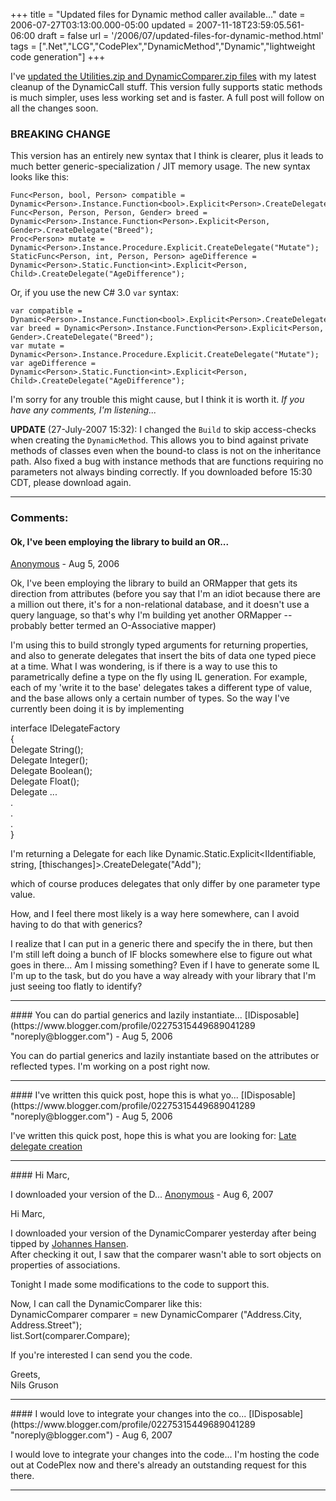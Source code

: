 +++
title = "Updated files for Dynamic method caller available..."
date = 2006-07-27T03:13:00.000-05:00
updated = 2007-11-18T23:59:05.561-06:00
draft = false
url = '/2006/07/updated-files-for-dynamic-method.html'
tags = [".Net","LCG","CodePlex","DynamicMethod","Dynamic","lightweight code generation"]
+++

I've [updated the Utilities.zip and DynamicComparer.zip files](http://idisposable.googlepages.com/downloads) with my latest cleanup of the DynamicCall stuff. This version fully supports static methods is much simpler, uses less working set and is faster. A full post will follow on all the changes soon.

### BREAKING CHANGE

This version has an entirely new syntax that I think is clearer, plus it leads to much better generic-specialization / JIT memory usage. The new syntax looks like this:

```
Func<Person, bool, Person> compatible = Dynamic<Person>.Instance.Function<bool>.Explicit<Person>.CreateDelegate("Compatible");
Func<Person, Person, Person, Gender> breed = Dynamic<Person>.Instance.Function<Person>.Explicit<Person, Gender>.CreateDelegate("Breed");
Proc<Person> mutate = Dynamic<Person>.Instance.Procedure.Explicit.CreateDelegate("Mutate");
StaticFunc<Person, int, Person, Person> ageDifference = Dynamic<Person>.Static.Function<int>.Explicit<Person, Child>.CreateDelegate("AgeDifference");
```

Or, if you use the new C# 3.0 `var` syntax:
```
var compatible = Dynamic<Person>.Instance.Function<bool>.Explicit<Person>.CreateDelegate("Compatible");
var breed = Dynamic<Person>.Instance.Function<Person>.Explicit<Person, Gender>.CreateDelegate("Breed");
var mutate = Dynamic<Person>.Instance.Procedure.Explicit.CreateDelegate("Mutate");
var ageDifference = Dynamic<Person>.Static.Function<int>.Explicit<Person, Child>.CreateDelegate("AgeDifference");
```

I'm sorry for any trouble this might cause, but I think it is worth it. _If you have any comments, I'm listening..._

**UPDATE** (27-July-2007 15:32): I changed the `Build` to skip access-checks when creating the `DynamicMethod`. This allows you to bind against private methods of classes even when the bound-to class is not on the inheritance path. Also fixed a bug with instance methods that are functions requiring no parameters not always binding correctly. If you downloaded before 15:30 CDT, please download again.

---
### Comments:
#### Ok, I've been employing the library to build an OR...
[Anonymous]( "noreply@blogger.com") - <time datetime="2006-08-18T12:40:00.000-05:00">Aug 5, 2006</time>

Ok, I've been employing the library to build an ORMapper that gets its direction from attributes (before you say that I'm an idiot because there are a million out there, it's for a non-relational database, and it doesn't use a query language, so that's why I'm building yet another ORMapper -- probably better termed an O-Associative mapper)  
  
I'm using this to build strongly typed arguments for returning properties, and also to generate delegates that insert the bits of data one typed piece at a time. What I was wondering, is if there is a way to use this to parametrically define a type on the fly using IL generation. For example, each of my 'write it to the base' delegates takes a different type of value, and the base allows only a certain number of types. So the way I've currently been doing it is by implementing  
  
interface IDelegateFactory  
{  
Delegate String();  
Delegate Integer();  
Delegate Boolean();  
Delegate Float();  
Delegate ...  
.  
.  
.  
}  
  
I'm returning a Delegate for each like Dynamic<PutMethods>.Static.Explicit<IIdentifiable, string, \[thischanges\]>.CreateDelegate("Add");  
  
which of course produces delegates that only differ by one parameter type value.  
  
How, and I feel there most likely is a way here somewhere, can I avoid having to do that with generics?  
  
I realize that I can put in a generic there and specify the <T> in there, but then I'm still left doing a bunch of IF blocks somewhere else to figure out what goes in there... Am I missing something? Even if I have to generate some IL I'm up to the task, but do you have a way already with your library that I'm just seeing too flatly to identify?
<hr />
#### You can do partial generics and lazily instantiate...
[IDisposable](https://www.blogger.com/profile/02275315449689041289 "noreply@blogger.com") - <time datetime="2006-08-18T14:24:00.000-05:00">Aug 5, 2006</time>

You can do partial generics and lazily instantiate based on the attributes or reflected types. I'm working on a post right now.
<hr />
#### I've written this quick post, hope this is what yo...
[IDisposable](https://www.blogger.com/profile/02275315449689041289 "noreply@blogger.com") - <time datetime="2006-08-18T16:24:00.000-05:00">Aug 5, 2006</time>

I've written this quick post, hope this is what you are looking for: [Late delegate creation](http://musingmarc.blogspot.com/2006/08/how-to-do-late-dynamic-method-creation.html)
<hr />
#### Hi Marc,  
  
I downloaded your version of the D...
[Anonymous]( "noreply@blogger.com") - <time datetime="2007-08-18T10:43:00.000-05:00">Aug 6, 2007</time>

Hi Marc,  
  
I downloaded your version of the DynamicComparer yesterday after being tipped by [Johannes Hansen](http://www.codeproject.com/dotnet/dynamiclistsorting.asp?select=2187973&df=100&forumid=246789#xx2187973xx).  
After checking it out, I saw that the comparer wasn't able to sort objects on properties of associations.  
  
Tonight I made some modifications to the code to support this.  
  
Now, I can call the DynamicComparer like this:  
DynamicComparer<Person> comparer = new DynamicComparer<Person> ("Address.City, Address.Street");  
list.Sort(comparer.Compare);  
  
If you're interested I can send you the code.  
  
Greets,  
Nils Gruson
<hr />
#### I would love to integrate your changes into the co...
[IDisposable](https://www.blogger.com/profile/02275315449689041289 "noreply@blogger.com") - <time datetime="2007-08-18T12:22:00.000-05:00">Aug 6, 2007</time>

I would love to integrate your changes into the code... I'm hosting the code out at CodePlex now and there's already an outstanding request for this there.
<hr />
